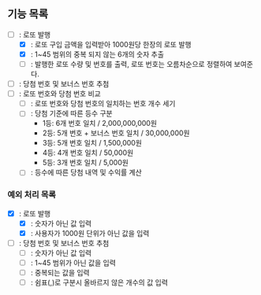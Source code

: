 ## 기능 목록
- [ ] : 로또 발행 
  - [X] : 로또 구입 금액을 입력받아 1000원당 한장의 로또 발행
  - [X] : 1~45 범위의 중복 되지 않는 6개의 숫자 추출
  - [ ] : 발행한 로또 수량 및 번호를 출력, 로또 번호는 오름차순으로 정렬하여 보여준다.
- [ ] : 당첨 번호 및 보너스 번호 추첨
- [ ] : 로또 번호와 당첨 번호 비교
  - [ ] : 로또 번호와 당첨 번호의 일치하는 번호 개수 세기
  - [ ] : 당첨 기준에 따른 등수 구분
    - 1등: 6개 번호 일치 / 2,000,000,000원
    - 2등: 5개 번호 + 보너스 번호 일치 / 30,000,000원
    - 3등: 5개 번호 일치 / 1,500,000원
    - 4등: 4개 번호 일치 / 50,000원
    - 5등: 3개 번호 일치 / 5,000원
  - [ ] : 등수에 따른 당첨 내역 및 수익률 계산

### 예외 처리 목록
  - [X] : 로또 발행
    - [X] : 숫자가 아닌 값 입력
    - [X] : 사용자가 1000원 단위가 아닌 값을 입력
  - [ ] : 당첨 번호 및 보너스 번호 추첨
    - [ ] : 숫자가 아닌 값 입력
    - [ ] : 1~45 범위가 아닌 값을 입력
    - [ ] : 중복되는 값을 입력
    - [ ] : 쉼표(,)로 구분시 올바르지 않은 개수의 값 입력

